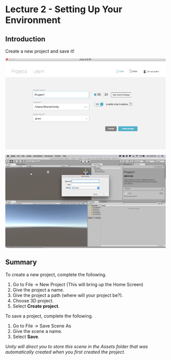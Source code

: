 # Lecture 2 - Setting Up Your Environment

## Introduction
Create a new project and save it!

![Creating a Project](https://github.com/junior-devleague/ancient-lands/blob/master/images/create-project-screen.jpg)

![Saving a Project](https://github.com/junior-devleague/ancient-lands/blob/master/images/save-scene.jpg)

## Summary
To create a new project, complete the following.

1. Go to File -> New Project (This will bring up the Home Screen)
2. Give the project a name.
3. Give the project a path (where will your project be?).
4. Choose 3D project.
5. Select **Create project**.

To save a project, complete the following.

1. Go to File -> Save Scene As
2. Give the scene a name.
3. Select **Save**. 

*Unity will direct you to store this scene in the Assets folder that was automatically created when you first created the project.*
